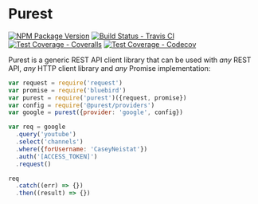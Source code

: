 
# Purest

[![NPM Package Version](https://img.shields.io/npm/v/purest.svg?style=flat-square)](https://www.npmjs.com/package/purest) [![Build Status - Travis CI](https://img.shields.io/travis/simov/purest/master.svg?style=flat-square)](https://travis-ci.org/simov/purest) [![Test Coverage - Coveralls](https://img.shields.io/coveralls/simov/purest.svg?style=flat-square)](https://coveralls.io/r/simov/purest?branch=master) [![Test Coverage - Codecov](https://img.shields.io/codecov/c/github/simov/purest.svg?style=flat-square)](https://codecov.io/github/simov/purest?branch=master)

Purest is a generic REST API client library that can be used with *any* REST API, *any* HTTP client library and *any* Promise implementation:

```js
var request = require('request')
var promise = require('bluebird')
var purest = require('purest')({request, promise})
var config = require('@purest/providers')
var google = purest({provider: 'google', config})

var req = google
  .query('youtube')
  .select('channels')
  .where({forUsername: 'CaseyNeistat'})
  .auth('[ACCESS_TOKEN]')
  .request()

req
  .catch((err) => {})
  .then((result) => {})
```


  [npm-version]: https://img.shields.io/npm/v/purest.svg?style=flat-square (NPM Package Version)
  [travis-ci]: https://img.shields.io/travis/simov/purest/master.svg?style=flat-square (Build Status - Travis CI)
  [coveralls-status]: https://img.shields.io/coveralls/simov/purest.svg?style=flat-square (Test Coverage - Coveralls)
  [codecov-status]: https://img.shields.io/codecov/c/github/simov/purest.svg?style=flat-square (Test Coverage - Codecov)

  [npm]: https://www.npmjs.com/package/purest
  [travis]: https://travis-ci.org/simov/purest
  [coveralls]: https://coveralls.io/r/simov/purest?branch=master
  [codecov]: https://codecov.io/github/simov/purest?branch=master
